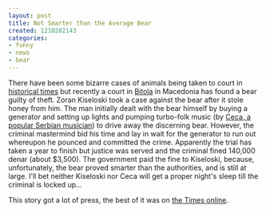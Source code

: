 ```yaml
---
layout: post
title: Not Smarter than the Average Bear
created: 1210282143
categories:
- funny
- news
- bear
---
```

There have been some bizarre cases of animals being taken to court in <a href="http://en.wikipedia.org/wiki/Animal_trial">historical times</a> but recently a court in <a href="http://www.bitola.de/eng-overview.htm">Bitola</a> in Macedonia has found a bear guilty of theft. Zoran Kiseloski took a case against the bear after it stole honey from him. The man initially dealt with the bear himself by buying a generator and setting up lights and pumping turbo-folk music (by <a href="http://www.youtube.com/watch?v=JMcr2SCpac8&feature=related">Ceca, a popular Serbian musician</a>) to drive away the discerning bear. However, the criminal mastermind bid his time and lay in wait for the generator to run out whereupon he pounced and committed the crime. Apparently the trial has taken a year to finish but justice was served and the criminal fined 140,000 denar (about $3,500). The government paid the fine to Kiseloski, because, unfortunately, the bear proved smarter than the authorities, and is still at large. I'll bet neither Kiseloski nor Ceca will get a proper night's sleep till the criminal is locked up...

This story got a lot of press, the best of it was on <a href="http://business.timesonline.co.uk/tol/business/law/article3589655.ece">the Times online</a>.
